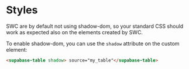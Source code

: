 Styles
===

SWC are by default not using shadow-dom, so your standard 
CSS should work as expected also on the elements created by SWC. 

To enable shadow-dom, you can use the `shadow` attribute on the 
custom element: 

```html
<supabase-table shadow> source="my_table"</supabase-table>
```


